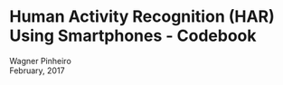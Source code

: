 # Human Activity Recognition (HAR) Using Smartphones - Codebook
Wagner Pinheiro  
February, 2017  


